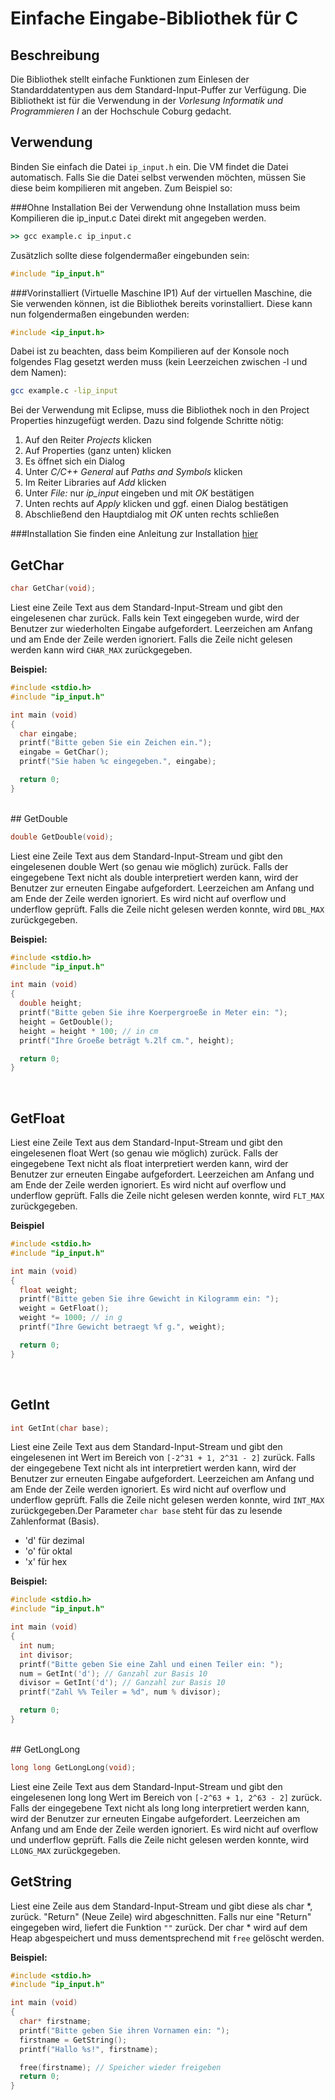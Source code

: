 # Einfache Eingabe-Bibliothek für C

## Beschreibung
Die Bibliothek stellt einfache Funktionen zum Einlesen der
Standarddatentypen aus dem Standard-Input-Puffer zur Verfügung.
Die Bibliothekt ist für die Verwendung in der *Vorlesung Informatik
und Programmieren I* an der Hochschule Coburg gedacht.

## Verwendung
Binden Sie einfach die Datei ```ip_input.h``` ein. Die VM findet die
Datei automatisch. Falls Sie die Datei selbst verwenden möchten, müssen
Sie diese beim kompilieren mit angeben. Zum Beispiel so:

###Ohne Installation
Bei der Verwendung ohne Installation muss beim Kompilieren die ip_input.c
Datei direkt mit angegeben werden.
```cmd
>> gcc example.c ip_input.c
```
Zusätzlich sollte diese folgendermaßer eingebunden sein:
```c
#include "ip_input.h"
```

###Vorinstalliert (Virtuelle Maschine IP1)
Auf der virtuellen Maschine, die Sie verwenden können, ist die Bibliothek
bereits vorinstalliert. Diese kann nun folgendermaßen eingebunden werden:
```c
#include <ip_input.h>
```
Dabei ist zu beachten, dass beim Kompilieren auf der Konsole noch folgendes Flag
gesetzt werden muss (kein Leerzeichen zwischen -l und dem Namen):
```bash
gcc example.c -lip_input
```

Bei der Verwendung mit Eclipse, muss die Bibliothek noch in den Project Properties hinzugefügt werden.
Dazu sind folgende Schritte nötig:

1. Auf den Reiter *Projects* klicken
2. Auf Properties (ganz unten) klicken
3. Es öffnet sich ein Dialog
4. Unter *C/C++ General* auf *Paths and Symbols* klicken
5. Im Reiter Libraries auf *Add* klicken
6. Unter *File:* nur *ip_input* eingeben und mit *OK* bestätigen
7. Unten rechts auf *Apply* klicken und ggf. einen Dialog bestätigen
8. Abschließend den Hauptdialog mit *OK* unten rechts schließen

###Installation
Sie finden eine Anleitung zur Installation [hier](INSTALL.md)

## GetChar
```c
char GetChar(void);
```

Liest eine Zeile Text aus dem Standard-Input-Stream und gibt den
eingelesenen char zurück. Falls kein Text eingegeben wurde, wird der
Benutzer zur wiederholten Eingabe aufgefordert. Leerzeichen am Anfang
und am Ende der Zeile werden ignoriert. Falls die Zeile nicht gelesen
werden kann wird ```CHAR_MAX``` zurückgegeben.

**Beispiel:**

```c
#include <stdio.h>
#include "ip_input.h"

int main (void)
{
  char eingabe;
  printf("Bitte geben Sie ein Zeichen ein.");
  eingabe = GetChar();
  printf("Sie haben %c eingegeben.", eingabe);

  return 0;
}
```

<br/>
## GetDouble

```c
double GetDouble(void);
```

Liest eine Zeile Text aus dem Standard-Input-Stream und gibt den
eingelesenen double Wert (so genau wie möglich) zurück. Falls der
eingegebene Text nicht als double interpretiert werden kann, wird
der Benutzer zur erneuten Eingabe aufgefordert. Leerzeichen am Anfang
und am Ende der Zeile werden ignoriert. Es wird nicht auf overflow und
underflow geprüft. Falls die Zeile nicht gelesen werden konnte, wird
```DBL_MAX``` zurückgegeben.

**Beispiel:**

```c
#include <stdio.h>
#include "ip_input.h"

int main (void)
{
  double height;
  printf("Bitte geben Sie ihre Koerpergroeße in Meter ein: ");
  height = GetDouble();
  height = height * 100; // in cm
  printf("Ihre Groeße beträgt %.2lf cm.", height);

  return 0;
}
```

<br />

## GetFloat

Liest eine Zeile Text aus dem Standard-Input-Stream und gibt den
eingelesenen float Wert (so genau wie möglich) zurück. Falls der
eingegebene Text nicht als float interpretiert werden kann, wird
der Benutzer zur erneuten Eingabe aufgefordert. Leerzeichen am Anfang
und am Ende der Zeile werden ignoriert. Es wird nicht auf overflow und
underflow geprüft. Falls die Zeile nicht gelesen werden konnte, wird
```FLT_MAX``` zurückgegeben.

**Beispiel**
 ```c
 #include <stdio.h>
 #include "ip_input.h"

 int main (void)
 {
   float weight;
   printf("Bitte geben Sie ihre Gewicht in Kilogramm ein: ");
   weight = GetFloat();
   weight *= 1000; // in g
   printf("Ihre Gewicht betraegt %f g.", weight);

   return 0;
 }
 ```

<br />

## GetInt

```c
int GetInt(char base);
```
Liest eine Zeile Text aus dem Standard-Input-Stream und gibt den
eingelesenen int Wert im Bereich von ```[-2^31 + 1, 2^31 - 2]``` zurück. Falls der
eingegebene Text nicht als int interpretiert werden kann, wird
der Benutzer zur erneuten Eingabe aufgefordert. Leerzeichen am Anfang
und am Ende der Zeile werden ignoriert. Es wird nicht auf overflow und
underflow geprüft. Falls die Zeile nicht gelesen werden konnte, wird
```INT_MAX``` zurückgegeben.Der Parameter ```char base``` steht für das zu lesende
Zahlenformat (Basis).
- 'd' für dezimal
- 'o' für oktal
- 'x' für hex

**Beispiel:**

```c
#include <stdio.h>
#include "ip_input.h"

int main (void)
{
  int num;
  int divisor;
  printf("Bitte geben Sie eine Zahl und einen Teiler ein: ");
  num = GetInt('d'); // Ganzahl zur Basis 10
  divisor = GetInt('d'); // Ganzahl zur Basis 10
  printf("Zahl %% Teiler = %d", num % divisor);

  return 0;
}
```

<br/>
## GetLongLong

```c
long long GetLongLong(void);
```

Liest eine Zeile Text aus dem Standard-Input-Stream und gibt den
eingelesenen long long Wert im Bereich von ```[-2^63 + 1, 2^63 - 2]``` zurück. Falls der
eingegebene Text nicht als long long interpretiert werden kann, wird
der Benutzer zur erneuten Eingabe aufgefordert. Leerzeichen am Anfang
und am Ende der Zeile werden ignoriert. Es wird nicht auf overflow und
underflow geprüft. Falls die Zeile nicht gelesen werden konnte, wird
```LLONG_MAX``` zurückgegeben.
<br/>

## GetString

Liest eine Zeile aus dem Standard-Input-Stream und gibt diese
als char *, zurück. "Return" (Neue Zeile) wird abgeschnitten.
Falls nur eine "Return" eingegeben wird, liefert die Funktion
```""``` zurück. Der char * wird auf dem Heap abgespeichert und muss
dementsprechend mit ```free``` gelöscht werden.

**Beispiel:**
```c
#include <stdio.h>
#include "ip_input.h"

int main (void)
{
  char* firstname;
  printf("Bitte geben Sie ihren Vornamen ein: ");
  firstname = GetString();
  printf("Hallo %s!", firstname);

  free(firstname); // Speicher wieder freigeben
  return 0;
}
```
